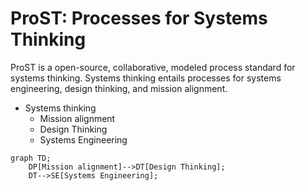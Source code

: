 # ProST: Processes for Systems Thinking

ProST is a open-source, collaborative, modeled process standard for systems thinking.
Systems thinking entails processes for systems engineering, design thinking, and mission alignment.

- Systems thinking
    - Mission alignment
    - Design Thinking
    - Systems Engineering

```mermaid
graph TD;
    DP[Mission alignment]-->DT[Design Thinking];
    DT-->SE[Systems Engineering];
```
